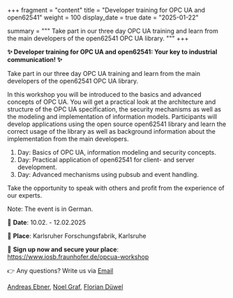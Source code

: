 +++
fragment = "content"
title = "Developer training for OPC UA and open62541"
weight = 100
display_date = true
date = "2025-01-22"

summary = """
Take part in our three day OPC UA training and learn from the main developers of the open62541 OPC UA library.
"""
+++

**✨ Developer training for OPC UA and open62541: Your key to industrial communication! ✨**

Take part in our three day OPC UA training and learn from the main developers of the open62541 OPC UA library. 

In this workshop you will be introduced to the basics and advanced concepts of OPC UA. You will get a practical look at the architecture and structure of the OPC UA specification, the security mechanisms as well as the modeling and implementation of information models. Participants will develop applications using the open source open62541 library and learn the correct usage of the library as well as background information about the implementation from the main developers.

1. Day: Basics of OPC UA, information modeling and security concepts.
2. Day: Practical application of open62541 for client- and server development.
3. Day: Advanced mechanisms using pubsub and event handling.

Take the opportunity to speak with others and profit from the experience of our experts.

Note: The event is in German.

📅 **Date**: 10.02. - 12.02.2025

📍 **Place**: Karlsruher Forschungsfabrik, Karlsruhe

🔗 **Sign up now and secure your place**: https://www.iosb.fraunhofer.de/opcua-workshop

👉 Any questions? Write us via [Email](mailto:andreas.ebner@iosb.fraunhofer.de)
 
[Andreas Ebner](mailto:andreas.ebner@iosb.fraunhofer.de), [Noel Graf](mailto:noel.graf@iosb.fraunhofer.de), [Florian Düwel](mailto:florian.duewel@iosb.fraunhofer.de)
